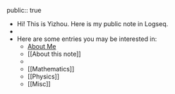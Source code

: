 public:: true

- Hi! This is Yizhou. Here is my public note in Logseq.
-
- Here are some entries you may be interested in:
	- [About Me](https://anyonicfugue.github.io)
	- [[About this note]]
	-
	- [[Mathematics]]
	- [[Physics]]
	- [[Misc]]
